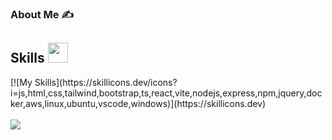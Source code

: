 ### About Me ✍

<h2> Skills <img src = "https://media2.giphy.com/media/QssGEmpkyEOhBCb7e1/giphy.gif?cid=ecf05e47a0n3gi1bfqntqmob8g9aid1oyj2wr3ds3mg700bl&rid=giphy.gif" width = 32px> </h2>
[![My Skills](https://skillicons.dev/icons?i=js,html,css,tailwind,bootstrap,ts,react,vite,nodejs,express,npm,jquery,docker,aws,linux,ubuntu,vscode,windows)](https://skillicons.dev)

<br>
<br>
<a href="https://visitcount.itsvg.in">
  <img src="https://visitcount.itsvg.in/api?id=Andrew-Roide&label=Profile%20Views&color=0&icon=5&pretty=false" />
</a>
